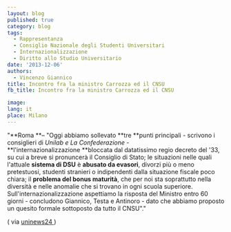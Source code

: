 ```yaml
---
layout: blog
published: true
category: blog
tags:
  - Rappresentanza
  - Consiglio Nazionale degli Studenti Universitari
  - Internazionalizzazione
  - Diritto allo Studio Universitario
date: '2013-12-06'
authors:
  - Vincenzo Giannico
title: Incontro fra la ministro Carrozza ed il CNSU
fb_title: Incontro fra la ministro Carrozza ed il CNSU

image: 
lang: it
place: Milano
---
```


"**Roma **– "Oggi abbiamo sollevato **tre **punti principali - scrivono i consiglieri di _Unilab e La Confederazione_ -**l'internazionalizzazione **bloccata dal datatissimo regio decreto del '33, su cui a breve si pronuncerà il Consiglio di Stato; le situazioni nelle quali l'attuale **sistema di DSU** è **abusato da evasori**, divorzi più o meno pretestuosi, studenti stranieri o indipendenti dalla situazione fiscale poco chiara; il **problema del bonus maturità**, che per noi sta soprattutto nella diversità e nelle anomalie che si trovano in ogni scuola superiore. Sull'internazionalizzazione aspettiamo la risposta del Ministro entro 60 giorni - concludono Giannico, Testa e Antinoro - dato che abbiamo proposto un quesito formale sottoposto da tutto il CNSU"."

( via [uninews24 ](http://www.uninews24.it/news-nazionali-universita-italia/11197-incontro-cnsu-carrozza,-le-reazioni.html))
